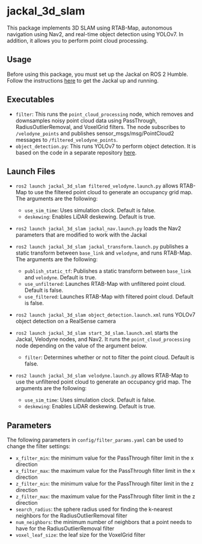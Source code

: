 # jackal_3d_slam
This package implements 3D SLAM using RTAB-Map, autonomous navigation using Nav2, and real-time object detection using YOLOv7. In addition, it allows you to perform point cloud processing.
## Usage
Before using this package, you must set up the Jackal on ROS 2 Humble. Follow the instructions [here](https://github.com/r-shima/jackal_ros2_humble) to get the Jackal up and running.
## Executables
* `filter`: This runs the `point_cloud_processing` node, which removes and downsamples noisy point cloud data using PassThrough, RadiusOutlierRemoval, and VoxelGrid filters. The node subscribes to `/velodyne_points` and publishes sensor_msgs/msg/PointCloud2 messages to `/filtered_velodyne_points`.
* `object_detection.py`: This runs YOLOv7 to perform object detection. It is based on the code in a separate repository [here](https://github.com/r-shima/YOLOv7_ROS2/tree/rshima).
## Launch Files
* `ros2 launch jackal_3d_slam filtered_velodyne.launch.py` allows RTAB-Map to use the filtered point cloud to generate an occupancy grid map. The arguments are the following:
    * `use_sim_time`: Uses simulation clock. Default is false.
    * `deskewing`: Enables LiDAR deskewing. Default is true.

* `ros2 launch jackal_3d_slam jackal_nav.launch.py` loads the Nav2 parameters that are modified to work with the Jackal
* `ros2 launch jackal_3d_slam jackal_transform.launch.py` publishes a static transform between `base_link` and `velodyne`, and runs RTAB-Map. The arguments are the following:
    * `publish_static_tf`: Publishes a static transform between `base_link` and `velodyne`. Default is true.
    * `use_unfiltered`: Launches RTAB-Map with unfiltered point cloud. Default is false.
    * `use_filtered`: Launches RTAB-Map with filtered point cloud. Default is false.

* `ros2 launch jackal_3d_slam object_detection.launch.xml` runs YOLOv7 object detection on a RealSense camera
* `ros2 launch jackal_3d_slam start_3d_slam.launch.xml` starts the Jackal, Velodyne nodes, and Nav2. It runs the `point_cloud_processing` node depending on the value of the argument below.
    * `filter`: Determines whether or not to filter the point cloud. Default is false.

* `ros2 launch jackal_3d_slam velodyne.launch.py` allows RTAB-Map to use the unfiltered point cloud to generate an occupancy grid map. The arguments are the following:
    * `use_sim_time`: Uses simulation clock. Default is false.
    * `deskewing`: Enables LiDAR deskewing. Default is true.

## Parameters
The following parameters in `config/filter_params.yaml` can be used to change the filter settings:
* `x_filter_min`: the minimum value for the PassThrough filter limit in the x direction
* `x_filter_max`: the maximum value for the PassThrough filter limit in the x direction
* `z_filter_min`: the minimum value for the PassThrough filter limit in the z direction
* `z_filter_max`: the maximum value for the PassThrough filter limit in the z direction
* `search_radius`: the sphere radius used for finding the k-nearest neighbors for the RadiusOutlierRemoval filter
* `num_neighbors`: the minimum number of neighbors that a point needs to have for the RadiusOutlierRemoval filter
* `voxel_leaf_size`: the leaf size for the VoxelGrid filter